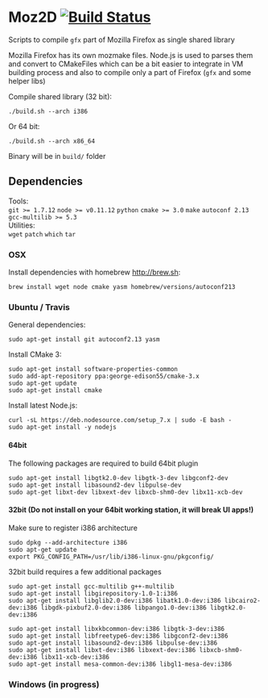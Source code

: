 # Moz2D [![Build Status](https://travis-ci.com/feenkcom/libMoz2D.svg?branch=master)](https://travis-ci.com/feenkcom/libMoz2D)

Scripts to compile `gfx` part of Mozilla Firefox as single shared library

Mozilla Firefox has its own mozmake files. Node.js is used to parses them and convert to CMakeFiles which can be a bit easier to integrate in VM building process and also to compile only a part of Firefox (`gfx` and some helper libs) 

Compile shared library (32 bit):

`./build.sh --arch i386`

Or 64 bit:

`./build.sh --arch x86_64`

Binary will be in `build/` folder

## Dependencies
Tools:<br>
`git >= 1.7.12` `node >= v0.11.12` `python` `cmake >= 3.0` `make` `autoconf 2.13` `gcc-multilib >= 5.3`<br>
Utilities:<br>
`wget` `patch` `which` `tar`

### OSX

Install dependencies with homebrew http://brew.sh:

	brew install wget node cmake yasm homebrew/versions/autoconf213 

### Ubuntu / Travis

General dependencies:

	sudo apt-get install git autoconf2.13 yasm

Install CMake 3:

	sudo apt-get install software-properties-common
	sudo add-apt-repository ppa:george-edison55/cmake-3.x
	sudo apt-get update
	sudo apt-get install cmake

Install latest Node.js:

	curl -sL https://deb.nodesource.com/setup_7.x | sudo -E bash -
	sudo apt-get install -y nodejs

#### 64bit

The following packages are required to build 64bit plugin

	sudo apt-get install libgtk2.0-dev libgtk-3-dev libgconf2-dev
	sudo apt-get install libasound2-dev libpulse-dev
	sudo apt-get libxt-dev libxext-dev libxcb-shm0-dev libx11-xcb-dev

#### 32bit (Do not install on your 64bit working station, it will break UI apps!)

Make sure to register i386 architecture

	sudo dpkg --add-architecture i386
	sudo apt-get update
	export PKG_CONFIG_PATH=/usr/lib/i386-linux-gnu/pkgconfig/

32bit build requires a few additional packages

	sudo apt-get install gcc-multilib g++-multilib
	sudo apt-get install libgirepository-1.0-1:i386
	sudo apt-get install libglib2.0-dev:i386 libatk1.0-dev:i386 libcairo2-dev:i386 libgdk-pixbuf2.0-dev:i386 libpango1.0-dev:i386 libgtk2.0-dev:i386

	sudo apt-get install libxkbcommon-dev:i386 libgtk-3-dev:i386
	sudo apt-get install libfreetype6-dev:i386 libgconf2-dev:i386
	sudo apt-get install libasound2-dev:i386 libpulse-dev:i386
	sudo apt-get install libxt-dev:i386 libxext-dev:i386 libxcb-shm0-dev:i386 libx11-xcb-dev:i386
	sudo apt-get install mesa-common-dev:i386 libgl1-mesa-dev:i386

### Windows (in progress)
